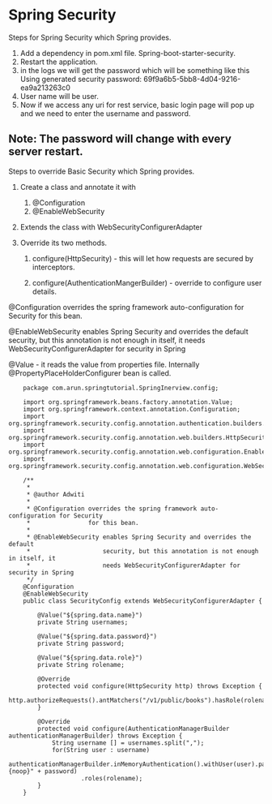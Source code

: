 # Spring Security

Steps for Spring Security which Spring provides.

1. Add a dependency in pom.xml file. Spring-boot-starter-security.
2. Restart the application.
3. in the logs we will get the password which will be something like this
	Using generated security password: 69f9a6b5-5bb8-4d04-9216-ea9a213263c0
4. User name will be user.
5. Now if we access any uri for rest service, basic login page will pop up and we need to enter the username and password.

## Note: The password will change with every server restart.

Steps to override Basic Security which Spring provides.

1. Create a class and annotate it with 
	1. @Configuration
	2. @EnableWebSecurity
	
2. Extends the class with WebSecurityConfigurerAdapter

3. Override its two methods.

	1. configure(HttpSecurity) - this will let how requests are secured by interceptors.
	
	2. configure(AuthenticationMangerBuilder) - override to configure user details. 


@Configuration overrides the spring framework auto-configuration for Security
                for this bean.

@EnableWebSecurity enables Spring Security and overrides the default
                    security, but this annotation is not enough in itself, it
                  needs WebSecurityConfigurerAdapter for security in Spring



@Value - it reads the value from properties file. Internally @PropertyPlaceHolderConfigurer bean is called.

		package com.arun.springtutorial.SpringInerview.config;
		
		import org.springframework.beans.factory.annotation.Value;
		import org.springframework.context.annotation.Configuration;
		import org.springframework.security.config.annotation.authentication.builders.AuthenticationManagerBuilder;
		import org.springframework.security.config.annotation.web.builders.HttpSecurity;
		import org.springframework.security.config.annotation.web.configuration.EnableWebSecurity;
		import org.springframework.security.config.annotation.web.configuration.WebSecurityConfigurerAdapter;
		
		/**
		 * 
		 * @author Adwiti
		 *
		 * @Configuration overrides the spring framework auto-configuration for Security
		 *                for this bean.
		 *                
		 * @EnableWebSecurity enables Spring Security and overrides the default
		 *                    security, but this annotation is not enough in itself, it
		 *                    needs WebSecurityConfigurerAdapter for security in Spring
		 */
		@Configuration
		@EnableWebSecurity
		public class SecurityConfig extends WebSecurityConfigurerAdapter {
		
			@Value("${spring.data.name}")
			private String usernames;
		
			@Value("${spring.data.password}")
			private String password;
		
			@Value("${spring.data.role}")
			private String rolename;
		
			@Override
			protected void configure(HttpSecurity http) throws Exception {
				http.authorizeRequests().antMatchers("/v1/public/books").hasRole(rolename).and().formLogin();
			}
		
			@Override
			protected void configure(AuthenticationManagerBuilder authenticationManagerBuilder) throws Exception {
				String username [] = usernames.split(",");
				for(String user : username)
				authenticationManagerBuilder.inMemoryAuthentication().withUser(user).password("{noop}" + password)
						.roles(rolename);
			}
		}

